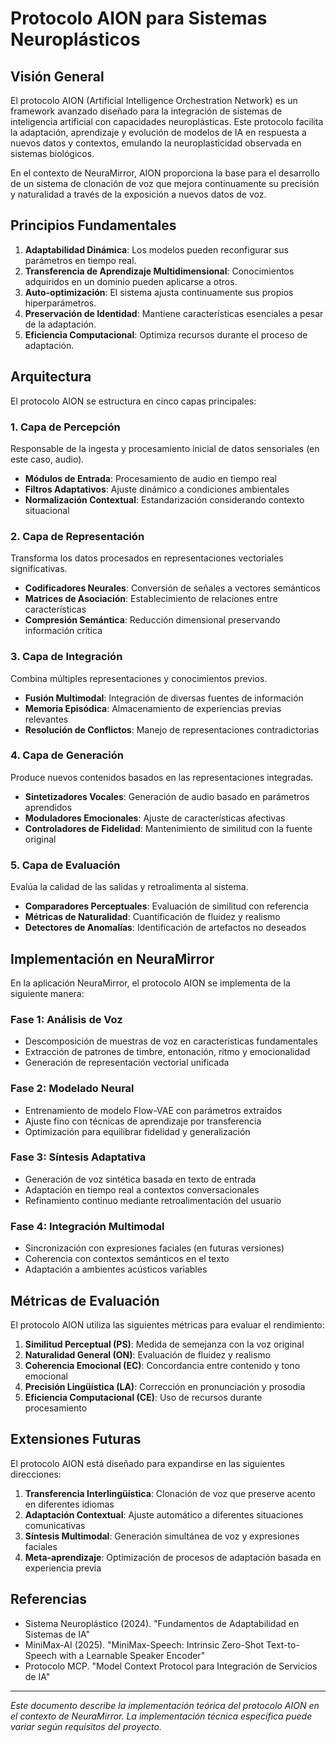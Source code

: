 # Protocolo AION para Sistemas Neuroplásticos

## Visión General

El protocolo AION (Artificial Intelligence Orchestration Network) es un framework avanzado diseñado para la integración de sistemas de inteligencia artificial con capacidades neuroplásticas. Este protocolo facilita la adaptación, aprendizaje y evolución de modelos de IA en respuesta a nuevos datos y contextos, emulando la neuroplasticidad observada en sistemas biológicos.

En el contexto de NeuraMirror, AION proporciona la base para el desarrollo de un sistema de clonación de voz que mejora continuamente su precisión y naturalidad a través de la exposición a nuevos datos de voz.

## Principios Fundamentales

1. **Adaptabilidad Dinámica**: Los modelos pueden reconfigurar sus parámetros en tiempo real.
2. **Transferencia de Aprendizaje Multidimensional**: Conocimientos adquiridos en un dominio pueden aplicarse a otros.
3. **Auto-optimización**: El sistema ajusta continuamente sus propios hiperparámetros.
4. **Preservación de Identidad**: Mantiene características esenciales a pesar de la adaptación.
5. **Eficiencia Computacional**: Optimiza recursos durante el proceso de adaptación.

## Arquitectura

El protocolo AION se estructura en cinco capas principales:

### 1. Capa de Percepción

Responsable de la ingesta y procesamiento inicial de datos sensoriales (en este caso, audio).

- **Módulos de Entrada**: Procesamiento de audio en tiempo real
- **Filtros Adaptativos**: Ajuste dinámico a condiciones ambientales
- **Normalización Contextual**: Estandarización considerando contexto situacional

### 2. Capa de Representación

Transforma los datos procesados en representaciones vectoriales significativas.

- **Codificadores Neurales**: Conversión de señales a vectores semánticos
- **Matrices de Asociación**: Establecimiento de relaciones entre características
- **Compresión Semántica**: Reducción dimensional preservando información crítica

### 3. Capa de Integración

Combina múltiples representaciones y conocimientos previos.

- **Fusión Multimodal**: Integración de diversas fuentes de información
- **Memoria Episódica**: Almacenamiento de experiencias previas relevantes
- **Resolución de Conflictos**: Manejo de representaciones contradictorias

### 4. Capa de Generación

Produce nuevos contenidos basados en las representaciones integradas.

- **Sintetizadores Vocales**: Generación de audio basado en parámetros aprendidos
- **Moduladores Emocionales**: Ajuste de características afectivas
- **Controladores de Fidelidad**: Mantenimiento de similitud con la fuente original

### 5. Capa de Evaluación

Evalúa la calidad de las salidas y retroalimenta al sistema.

- **Comparadores Perceptuales**: Evaluación de similitud con referencia
- **Métricas de Naturalidad**: Cuantificación de fluidez y realismo
- **Detectores de Anomalías**: Identificación de artefactos no deseados

## Implementación en NeuraMirror

En la aplicación NeuraMirror, el protocolo AION se implementa de la siguiente manera:

### Fase 1: Análisis de Voz

- Descomposición de muestras de voz en características fundamentales
- Extracción de patrones de timbre, entonación, ritmo y emocionalidad
- Generación de representación vectorial unificada

### Fase 2: Modelado Neural

- Entrenamiento de modelo Flow-VAE con parámetros extraídos
- Ajuste fino con técnicas de aprendizaje por transferencia
- Optimización para equilibrar fidelidad y generalización

### Fase 3: Síntesis Adaptativa

- Generación de voz sintética basada en texto de entrada
- Adaptación en tiempo real a contextos conversacionales
- Refinamiento continuo mediante retroalimentación del usuario

### Fase 4: Integración Multimodal

- Sincronización con expresiones faciales (en futuras versiones)
- Coherencia con contextos semánticos en el texto
- Adaptación a ambientes acústicos variables

## Métricas de Evaluación

El protocolo AION utiliza las siguientes métricas para evaluar el rendimiento:

1. **Similitud Perceptual (PS)**: Medida de semejanza con la voz original
2. **Naturalidad General (ON)**: Evaluación de fluidez y realismo
3. **Coherencia Emocional (EC)**: Concordancia entre contenido y tono emocional
4. **Precisión Lingüística (LA)**: Corrección en pronunciación y prosodia
5. **Eficiencia Computacional (CE)**: Uso de recursos durante procesamiento

## Extensiones Futuras

El protocolo AION está diseñado para expandirse en las siguientes direcciones:

1. **Transferencia Interlingüística**: Clonación de voz que preserve acento en diferentes idiomas
2. **Adaptación Contextual**: Ajuste automático a diferentes situaciones comunicativas
3. **Síntesis Multimodal**: Generación simultánea de voz y expresiones faciales
4. **Meta-aprendizaje**: Optimización de procesos de adaptación basada en experiencia previa

## Referencias

- Sistema Neuroplástico (2024). "Fundamentos de Adaptabilidad en Sistemas de IA"
- MiniMax-AI (2025). "MiniMax-Speech: Intrinsic Zero-Shot Text-to-Speech with a Learnable Speaker Encoder"
- Protocolo MCP. "Model Context Protocol para Integración de Servicios de IA"

---

*Este documento describe la implementación teórica del protocolo AION en el contexto de NeuraMirror. La implementación técnica específica puede variar según requisitos del proyecto.*
